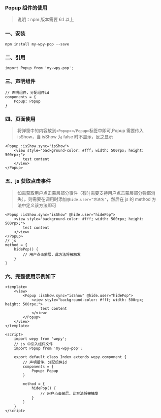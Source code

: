 ### Popup 组件的使用

> 说明：npm 版本需要 6.1 以上

### 一、安装

```
npm install my-wpy-pop --save
```

### 二、引用

```
import Popup from 'my-wpy-pop';
```

### 三、声明组件

```
// 声明组件，分配组件id
components = {
    Popup: Popup
}
```

### 四、页面使用

> 将弹窗中的内容放到`<Popup></Popup>`标签中即可,Popup 需要传入 isShow，当 isShow 为 false 时不显示，反之显示

```
<Popup :isShow.sync="isShow">
    <view style="background-color: #fff; width: 500rpx; height: 500rpx;">
        test content
    </view>
</Popup>
```

### 五、js 获取点击事件

> 如需获取用户点击蒙层部分事件（有时需要支持用户点击蒙层部分弹窗消失）。则需要在调用时添加`@hide.user="方法名"`，然后在 js 的 method 方法中定义该方法即可

```
<Popup :isShow.sync="isShow" @hide.user="hidePop">
    <view style="background-color: #fff; width: 500rpx; height: 500rpx;">
        test content
    </view>
</Popup>
// js
method = {
    hidePop() {
        // 用户点击蒙层，此方法将被触发
    }
}
```

### 六、完整使用示例如下

```
<template>
    <view>
        <Popup :isShow.sync="isShow" @hide.user="hidePop">
            <view style="background-color: #fff; width: 500rpx; height: 500rpx;">
                test content
            </view>
        </Popup>
    </view>
</template>

<script>
    import wepy from 'wepy';
    // js 中引入组件文件
    import Popup from 'my-wpy-pop';

    export default class Index extends wepy.component {
        // 声明组件，分配组件id
        components = {
            Popup: Popup
        }

        method = {
            hidePop() {
                // 用户点击蒙层，此方法将被触发
            }
        }
    }
</script>
```
